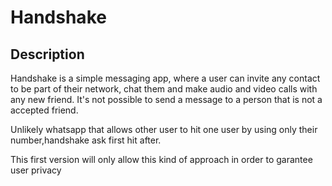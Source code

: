 # Handshake 

## Description
Handshake is a simple messaging app, where a user can invite any contact to be part of their network, chat them and make audio and video calls with any new friend. It's not possible to send a message to a person that is not a accepted friend. 

Unlikely whatsapp that allows other user to hit one user by using only their number,handshake ask first hit after. 

This first version will only allow this kind of approach in order to garantee user privacy

